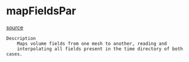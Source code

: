 # mapFieldsPar

[source](github.com/OpenFOAM-jp/OpenFOAM-utilities-tutorials-jp/blob/master/v1906/preProcessing/mapFieldsPar/mapFieldsPar.C/mapFieldsPar.C)

```
Description
    Maps volume fields from one mesh to another, reading and
    interpolating all fields present in the time directory of both cases.


```

